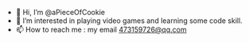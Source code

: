 - 👋 Hi, I’m @aPieceOfCookie
- 👀 I’m interested in playing video games and learning some code skill. 
- 📫 How to reach me : my email 473159726@qq.com
